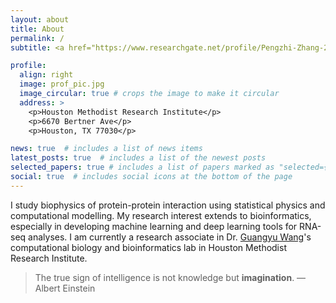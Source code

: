 ```yaml
---
layout: about
title: About
permalink: /
subtitle: <a href="https://www.researchgate.net/profile/Pengzhi-Zhang-2">Researcher</a>. 

profile:
  align: right
  image: prof_pic.jpg
  image_circular: true # crops the image to make it circular
  address: >
    <p>Houston Methodist Research Institute</p>
    <p>6670 Bertner Ave</p>
    <p>Houston, TX 77030</p>

news: true  # includes a list of news items
latest_posts: true  # includes a list of the newest posts
selected_papers: true # includes a list of papers marked as "selected={true}"
social: true  # includes social icons at the bottom of the page
---
```


I study biophysics of protein-protein interaction using statistical physics and computational modelling. My research interest extends to bioinformatics, especially in developing machine learning and deep learning tools for RNA-seq analyses. I am currently a research associate in Dr. <a href="https://guangyuwanglab.github.io/web/index.html#">Guangyu Wang</a>'s computational biology and bioinformatics lab in Houston Methodist Research Institute. 

>
> The true sign of intelligence is not knowledge but <strong>imagination</strong>. 
> —Albert Einstein

